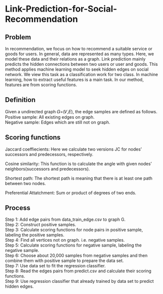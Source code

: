 # Link-Prediction-for-Social-Recommendation

## Problem
In recommendation, we focus on how to recommend a suitable service or goods for users. In general, data are represented as many types. Here, we model these data and their relations as a graph. Link prediction mainly predicts the hidden connections between two users or user and goods. This method applies machine learning model to seek hidden edges on social network. We view this task as a classification work for two class. In machine learning, how to extract useful features is a main task. In our method, features are from scoring functions. 

## Definition
Given a undirected graph 𝐺=(𝑉,𝐸), the edge samples are defined as follows.  
Positive sample: All existing edges on graph.  
Negative sample: Edges which are still not on graph.

## Scoring functions
Jaccard coeffiecients: Here we calculate two versions JC for nodes’ successors and predecessors, respectively.

Cosine similarity: This function is to calculate the angle with given nodes’ neighbors(successors and predecessors).

Shortest path: The shortest path is meaning that there is at least one path between two nodes.

Preferential Attatchment: Sum or product of degrees of two ends.

## Process

Step 1: Add edge pairs from data_train_edge.csv to graph G.  
Step 2: Construct positive samples.  
Step 3: Calculate scoring functions for node pairs in positive sample, labeling the positive samples.  
Step 4: Find all vertices not on graph. i.e. negative samples.  
Step 5: Calculate scoring functions for negative sample, labeling the negative sample.  
Step 6: Choose about 20,000 samples from negative samples and then combine them with positive sample to prepare the data set.  
Step 7: Use data set to fit the regression classifier.  
Step 8: Read the edges pairs from predict.csv and calculate their scoring functions.  
Step 9: Use regression classifier that already trained by data set to predict hidden edges.  
